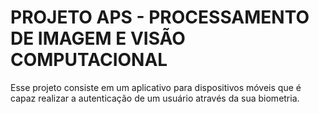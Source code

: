 
# PROJETO APS - PROCESSAMENTO DE IMAGEM E VISÃO COMPUTACIONAL

Esse projeto consiste em um aplicativo para dispositivos móveis que é capaz realizar a autenticação de um usuário através da sua biometria.
